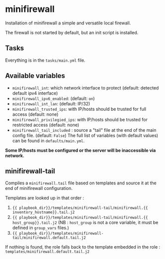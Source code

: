 # minifirewall

Installation of minifirewall a simple and versatile local firewall.

The firewall is not started by default, but an init script is installed.

## Tasks

Everything is in the `tasks/main.yml` file.

## Available variables

* `minifirewall_int`: which network interface to protect (default: detected default ipv4 interface)
* `minifirewall_ipv6_enabled`: (default: `on`)
* `minifirewall_int_lan`: (default: IP/32)
* `minifirewall_trusted_ips`: with IP/hosts should be trusted for full access (default: none)
* `minifirewall_privilegied_ips`: with IP/hosts should be trusted for restricted access (default: none)
* `minifirewall_tail_included` : source a "tail" file at the end of the main config file. (default: `False`)
The full list of variables (with default values) can be found in `defaults/main.yml`.

**Some IP/hosts must be configured or the server will be inaccessible via network.**

## minifirewall-tail

Compiles a `minifirewall.tail` file based on templates and source it at the end of minifirewall configuration.

Templates are looked up in that order :
1. `{{ playbook_dir}}/templates/minifirewall-tail/minifirewall.{{ inventory_hostname}}.tail.j2`
2. `{{ playbook_dir}}/templates/minifirewall-tail/minifirewall.{{ host_group}}.tail.j2` (NB : `host_group` is not a core variable, it must be defined in `group_vars` files.)
3. `{{ playbook_dir}}/templates/minifirewall-tail/minifirewall.default.tail.j2`

If nothing is found, the role falls back to the template embedded in the role : `templates/minifirewall.default.tail.j2`
